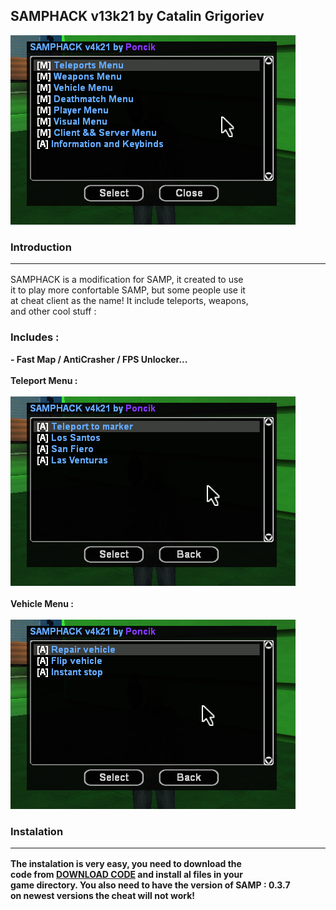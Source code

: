 ## SAMPHACK v13k21 by Catalin Grigoriev
![Alt text](images/menu.jpg)
### Introduction <hr>
SAMPHACK is a modification for SAMP, it created to use<br>
it to play more confortable SAMP, but some people use it<br>
at cheat client as the name! It include teleports, weapons,<br>
and other cool stuff :
### Includes :
<b> - Fast Map / AntiCrasher / FPS Unlocker... 
<br><br>Teleport Menu :<br><br>
![Alt text](images/teleport.jpg)
<br><br>Vehicle Menu :<br><br>
![Alt text](images/vehicle.jpg)

### Instalation <hr>
The instalation is very easy, you need to download the<br>
code from [DOWNLOAD CODE](https://github.com/catalingrigoriev50/samphack/archive/refs/heads/main.zip) and install al files in your<br>
game directory. You also need to have the version of SAMP : 0.3.7<br>
on newest versions the cheat will not work!

